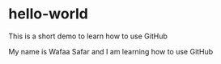# hello-world
This is a short demo to learn how to use GitHub

My name is Wafaa Safar and I am learning how to use GitHub
